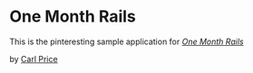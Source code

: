 # One Month Rails

This is the pinteresting sample application for
[*One Month Rails*](http://onemonthrails.com)

by [Carl Price](http://github.com/cprice22)